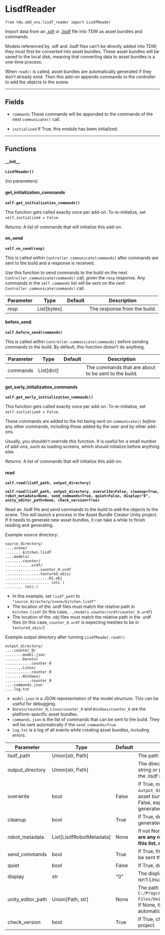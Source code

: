 # LisdfReader

`from tdw.add_ons.lisdf_reader import LisdfReader`

Import data from an [.sdf](http://sdformat.org/) or [.lisdf](https://learning-and-intelligent-systems.github.io/kitchen-worlds/tut-lisdf/) file into TDW as asset bundles and commands.

Models referenced by .sdf and .lisdf  files can't be directly added into TDW; they must first be converted into asset bundles. These asset bundles will be saved to the local disk, meaning that converting data to asset bundles is a one-time process.

When `read()` is called, asset bundles are automatically generated if they don't already exist. Then this add-on appends commands to the controller to add the objects to the scene.

***

## Fields

- `commands` These commands will be appended to the commands of the next `communicate()` call.

- `initialized` If True, this module has been initialized.

***

## Functions

#### \_\_init\_\_

**`LisdfReader()`**

(no parameters)

#### get_initialization_commands

**`self.get_initialization_commands()`**

This function gets called exactly once per add-on. To re-initialize, set `self.initialized = False`.

_Returns:_  A list of commands that will initialize this add-on.

#### on_send

**`self.on_send(resp)`**

This is called within `Controller.communicate(commands)` after commands are sent to the build and a response is received.

Use this function to send commands to the build on the next `Controller.communicate(commands)` call, given the `resp` response.
Any commands in the `self.commands` list will be sent on the *next* `Controller.communicate(commands)` call.

| Parameter | Type | Default | Description |
| --- | --- | --- | --- |
| resp |  List[bytes] |  | The response from the build. |

#### before_send

**`self.before_send(commands)`**

This is called within `Controller.communicate(commands)` before sending commands to the build. By default, this function doesn't do anything.

| Parameter | Type | Default | Description |
| --- | --- | --- | --- |
| commands |  List[dict] |  | The commands that are about to be sent to the build. |

#### get_early_initialization_commands

**`self.get_early_initialization_commands()`**

This function gets called exactly once per add-on. To re-initialize, set `self.initialized = False`.

These commands are added to the list being sent on `communicate()` *before* any other commands, including those added by the user and by other add-ons.

Usually, you shouldn't override this function. It is useful for a small number of add-ons, such as loading screens, which should initialize before anything else.

_Returns:_  A list of commands that will initialize this add-on.

#### read

**`self.read(lisdf_path, output_directory)`**

**`self.read(lisdf_path, output_directory, overwrite=False, cleanup=True, robot_metadata=None, send_commands=True, quiet=False, display="0", unity_editor_path=None, check_version=True)`**

Read an .lisdf file and send commands to the build to add the objects to the scene. This will launch a process in the Asset Bundle Creator Unity project. If it needs to generate new asset bundles, it can take a while to finish reading and generating.

Example source directory:

```
source_directory/
....scene/
........kitchen.lisdf
....models/
........counter/
............urdf/
................counter_0.urdf
................textured_objs/
....................01.obj
.................... (etc.)
........ (etc.)
```

- In this example, set `lisdf_path` to `"source_directory/scene/kitchen.lisdf"`
- The location of the .urdf files must match the relative path in `kitchen.lisdf` (in this case, `../models.counter/urdf/counter_0.urdf`)
- The location of the .obj files must match the relative path in the .urdf files (in this case, `counter_0.urdf` is expecting meshes to be in `textured_objs/`)

Example output directory after running `LisdfReader.read()`:

```
output_directory/
....counter_0/
........model.json
........Darwin/
............counter_0
........Linux/
............counter_0
........Windows/
............counter_0
....commands.json
....log.txt
```

- `model.json` is a JSON representation of the model structure. This can be useful for debugging.
- `Darwin/counter_0`, `Linux/counter_0` and `Windows/counter_0` are the platform-specific asset bundles.
- `commands.json` is the list of commands that can be sent to the build. They will be sent automatically if the `send_commands=True`.
- `log.txt` is a log of all events while creating asset bundles, including errors.

| Parameter | Type | Default | Description |
| --- | --- | --- | --- |
| lisdf_path |  Union[str, Path] |  | The path to the .lisdf file as either a string or [`Path`](https://docs.python.org/3/library/pathlib.html). |
| output_directory |  Union[str, Path] |  | The directory of the object asset bundles as either a string or [`Path`](https://docs.python.org/3/library/pathlib.html). If it doesn't exist, it will be created while the .lisdf models are being converted. |
| overwrite |  bool  | False | If True, overwrite any asset bundles in `output_directory`. If False, skip converting models if the asset bundles already exist. This should usually be False, especially if you're using robot asset bundles generated by [`RobotCreator`](../asset_bundle_creator/robot_creator.md). |
| cleanup |  bool  | True | If True, delete intermediary files such as .prefab files generated while creating asset bundles. |
| robot_metadata |  List[LisdfRobotMetadata] | None | If not None, this is a list of [`LisdfRobotMetadata`](../lisdf_data/lisdf_robot_metadata.md). **If there are any robots in the scene, they must be added to this list, or else they will be imported incorrectly.** |
| send_commands |  bool  | True | If True, the commands generated from the .lisdf file will be sent the next time `c.communicate()` is called. |
| quiet |  bool  | False | If True, don't print any messages to console. |
| display |  str  | "0" | The display to launch Unity Editor on. Ignored if this isn't Linux. |
| unity_editor_path |  Union[Path, str] | None | The path to the Unity Editor executable, for example `C:/Program Files/Unity/Hub/Editor/2020.3.24f1/Editor/Unity.exe`. If None, this script will try to find Unity Editor automatically. |
| check_version |  bool  | True | If True, check if there is an update to the Unity Editor project. |